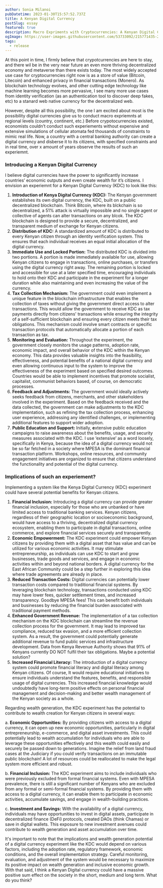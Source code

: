```yaml
---
author: Sonia Milanoi
pubDatetime: 2023-01-30T15:57:52.737Z
title: A Kenyan Digital Currency
postSlug: essay
featured: true
description: Macro Expriments with Cryptocurrencies: A Kenyan Digital Currency
ogImage: https://user-images.githubusercontent.com/53733092/215771435-25408246-2309-4f8b-a781-1f3d93bdf0ec.png
tags:
  - release
---
```

At this point in time, I firmly believe that crypotcurrencies are here to stay, and there wil be in the very near future an even more thriving decentralized economy and metaverse than there exists today. The most widely accepted use case for cryptocurrencies right now is as a store of value (Bitcoin, Litecoin) and enhanced privacy in financial transactions (Monero). As blockchain technology evolves, and other cutting edge technology like machine learning becomes more pervasive, I see many more use cases from identity verification (as an authentication tool to discover deep fakes, etc) to a stanard web native currency for the decentralized web. 

However, despite all this possibility, the one I am excited about most is the possibility digital currencies give us to conduct macro expriemnts at regional levels (country, continent, etc.) Before crypotocurrencies existed, economists couldn’t conduct such experiements without expensive and extensive simulations of cellular atomata fed thousands of constraints to mimic real life. Now, a country with a central banking authority can create a digital currency and disberse it to its citizens, with specified constraints and in real time, over x amount of years observe the results of such an experiemnt.

### Introducing a Kenyan Digital Currency

I believe digital currencies have the power to significantly increase countries’ economic outputs and even create wealth for it’s citizens. I envision an experiemnt for a Kenyan Digital Currency (KDC) to look like this: 

1. **Introduction of Kenya Digital Currency (KDC):** The Kenyan government establishes its own digital currency, the KDC, built on a public decentralized blockchain. Think Bitcoin, where its blckchain is so decentralized, a 51% attack is virtually impossible and no single agent or collective of agents can alter transactions on any blcok. The KDC blockchain is designed to provide a secure, decentralized, and transparent medium of exchange for Kenyan citizens.
2. **Distribution of KDC:** A standardized amount of KDC is distributed to every Kenyan citizen through an identity verification system. This ensures that each individual receives an equal initial allocation of the digital currency.
3. **Immediate Use and Locked Portion:** The distributed KDC is divided into two portions. A portion is made immediately available for use, allowing Kenyan citizens to engage in transactions, online purchases, or transfers using the digital currency right away. The remaining portion is locked and accessible for use at a later specified time, encouraging individuals to hold onto their KDC and participate in the experiment for a longer duration while also maintaining and even increasing the value of the currency.
4. **Tax Collection Mechanism:** The government could even implement a unique feature in the blockchain infrastructure that enables the collection of taxes without giving the government direct access to alter transactions. This would allow the government to receive KDC as tax payments directly from citizens' transactions while ensuring the integrity of a self-sufficient blockchain and ensuring every citizen meets their tax obligations. This mechanism could involve smart contracts or specific transaction protocols that automatically allocate a portion of each transaction as tax.
5. **Monitoring and Evaluation:** Throughout the experiment, the government closely monitors the usage patterns, adoption rate, economic impact, and overall behavior of the KDC within the Kenyan economy. This data provides valuable insights into the feasibility, effectiveness, and potential benefits of a national digital currency and even allowing continuous input to the system to improve the effectiveness of the experiment based on specified desired outcomes. Countries would be able to implement incentives that promote socialist, capitalist, communist behaviors based, of course, on democratic processes.
6. **Feedback and Adjustments:** The government would ideally actively seeks feedback from citizens, merchants, and other stakeholders involved in the experiment. Based on the feedback received and the data collected, the government can make adjustments to the KDC implementation, such as refining the tax collection process, enhancing user experience, addressing any identified challenges, or implementing additional features to support wider adoption.
7. **Public Education and Support:** Initially, **e**xtensive public education campaigns to raise awareness about the benefits, usage, and security measures associated with the KDC. I use ‘extensive’ as a word loosely, specifically in Kenya, because the idea of a digital currency would not be so far fetched in a society where MPESA is the dominant financial transaction platform. Workshops, online resources, and community engagement initiatives are organized to ensure that citizens understand the functionality and potential of the digital currency.

### Implications of such an experiement?

Implementing a system like the Kenya Digital Currency (KDC) experiment could have several potential benefits for Kenyan citizens. 

1. **Financial Inclusion:** Introducing a digital currency can provide greater financial inclusion, especially for those who are unbanked or have limited access to traditional banking services. Kenyan citizens, regardless of their geographic location or socioeconomic background, would have access to a thriving, decentralized digital currency ecosystem, enabling them to participate in digital transactions, online commerce, and explore financial services securely and transparently.
2. **Economic Empowerment:** The KDC experiment could empower Kenyan citizens by providing them with a digital asset that has value and can be utilized for various economic activities. It may stimulate entrepreneurship, as individuals can use KDC to start and grow businesses, trade goods and services, and engage in economic activities within and beyond national borders. A digital currency for the East African Community could be a step further in exploring this idea where trade agreements are already in place.
3. **Reduced Transaction Costs:** Digital currencies can potentially lower transaction costs compared to traditional financial systems. By leveraging blockchain technology, transactions conducted using KDC may have lower fees, quicker settlement times, and increased transparency. Goodbye MPESA fees! This can benefit both individuals and businesses by reducing the financial burden associated with traditional payment methods.
4. **Enhanced Government Revenue:** The implementation of a tax collection mechanism on the KDC blockchain can streamline the revenue collection process for the government. It may lead to improved tax compliance, reduced tax evasion, and a more efficient collection system. As a result, the government could potentially generate additional revenue to fund public services and infrastructure development. Data from Kenya Revenue Authority shows that 91% of Kenyans currently DO NOT fulfil their tax obligations. Maybe a potential solution?
5. **Increased Financial Literacy:** The introduction of a digital currency system could promote financial literacy and digital literacy among Kenyan citizens. Of course, It would require educational initiatives to ensure individuals understand the features, benefits, and responsible usage of digital currencies. This increased financial knowledge would undoubtedly have long-term positive effects on personal financial management and decision-making and better wealth management of the Kenyan society as a whole.

Regarding wealth generation, the KDC experiment has the potential to contribute to wealth creation for Kenyan citizens in several ways:

a. **Economic Opportunities:** By providing citizens with access to a digital currency, it can open up new economic opportunities, particularly in digital entrepreneurship, e-commerce, and digital asset investments. This could potentially lead to wealth accumulation for individuals who are able to leverage these opportunities effectively and this wealth could easily and securely be passed down to generations. Imagine the relief from land fraud cases at the Judiciary if you could verify transactions on an immutable public blockchain! A lot of resources could be reallocated to make the legal system more efficient and robust.

b. **Financial Inclusion:** The KDC experiment aims to include individuals who were previously excluded from formal financial systems. Even with MPESA prevalence, there is still a significant number of Kenyans who are excluded from any formal or semi-formal financial systems. By providing them with access to a digital currency, it can enable them to participate in economic activities, accumulate savings, and engage in wealth-building practices.

c. **Investment and Savings:** With the availability of a digital currency, individuals may have opportunities to invest in digital assets, participate in decentralized finance (DeFi) protocols, created DAOs (think Chamas) or save in digital wallets. This exposure to new investment avenues could contribute to wealth generation and asset accumulation over time.

It's important to note that the implications and wealth generation potential of a digital currency experiment like the KDC would depend on various factors, including the adoption rate, regulatory framework, economic conditions, and the overall implementation strategy. Careful monitoring, evaluation, and adjustment of the system would be necessary to maximize its positive impact on wealth generation and inclusive economic growth. With that said, I think a Kenyan Digital currency could have a massive positive sum effect on the society in the short, medium and long term. What do you think?

